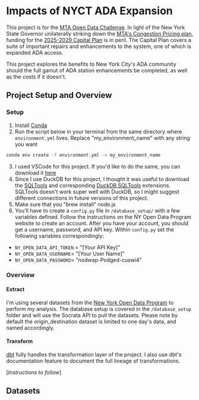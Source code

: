 # Impacts of NYCT ADA Expansion
This project is for the [MTA Open Data Challenge](https://new.mta.info/article/mta-open-data-challenge). In light of the New York State Governor unilaterally striking down the [MTA's Congestion Pricing plan](https://www.governor.ny.gov/news/what-they-are-saying-governor-hochul-announces-pause-congestion-pricing-address-rising-cost), funding for the [2025-2029 Capital Plan](https://future.mta.info/capitalplan/) is in peril. The Capital Plan covers a suite of important repairs and enhancements to the system, one of which is expanded ADA access. 

This project explores the benefits to New York City's ADA community should the full gamut of ADA station enhancements be completed, as well as the costs if it doesn't. 

## Project Setup and Overview
### Setup
1. Install [Conda](anaconda.org)
2. Run the script below in your terminal from the same directory where `environment.yml` lives. Replace "my_environment_name" with any string you want

```bash
conda env create -f environment.yml -n my_environment_name
```
3. I used VSCode for this project. If you'd like to do the same, you can download it [here](https://code.visualstudio.com/download)
4. Since I use DuckDB for this project, I thought it was useful to download the [SQLTools](https://marketplace.visualstudio.com/items?itemName=mtxr.sqltools) and corresponding [DuckDB SQLTools](https://marketplace.visualstudio.com/items?itemName=RandomFractalsInc.duckdb-sql-tools) extensions. SQLTools doesn't work super well with DuckDB, so I might suggest different connections in future versions of this project.
5. Make sure that you "brew install" node.js
6. You'll have to create a `config.py` file in `/database_setup/` with a few variables defined. Follow the 
instructions on the NY Open Data Program website to create
an account. After you have your account, you should get a 
username, password, and API key. Within `config.py` set
the following variables correspondingly: 

- `NY_OPEN_DATA_API_TOKEN` = "[Your API Key]"
- `NY_OPEN_DATA_USERNAME`= "[Your User Name]"
- `NY_OPEN_DATA_PASSWORD`= "nodwap-Podged-cuswi4"


### Overview

#### Extract
I'm using several datasets from the [New York Open Data Program](https://data.ny.gov/browse?Dataset-Information_Agency=Metropolitan+Transportation+Authority) to perform my analysis. The database setup is covered in the `/database_setup` folder and will use the Socrata API to pull the datasets. Please note by default the origin_destination dataset is limited to one day's data, and named accordingly. 

#### Transform
[dbt](https://www.getdbt.com) fully handles the transformation layer of the project. I also use dbt's documentation feature to document the full lineage of transformations. 

[*Instructions to follow*]


## Datasets
